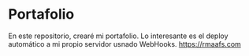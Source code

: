 # Portafolio

En este repositorio, crearé mi portafolio.
Lo interesante es el deploy automático a mi propio servidor usnado WebHooks.
https://rmaafs.com
